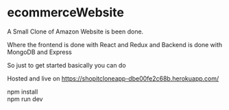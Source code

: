 # ecommerceWebsite

A Small Clone of Amazon Website is been done.

Where the frontend is done with React and Redux
and Backend is done with MongoDB and Express

So just to get started basically you can do

Hosted and live on 
https://shopitcloneapp-dbe00fe2c68b.herokuapp.com/

npm install 
<br>
npm run dev
